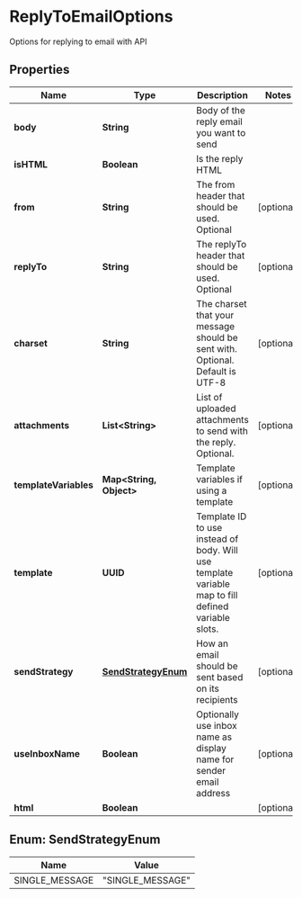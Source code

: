

# ReplyToEmailOptions

Options for replying to email with API

## Properties

| Name | Type | Description | Notes |
|------------ | ------------- | ------------- | -------------|
|**body** | **String** | Body of the reply email you want to send |  |
|**isHTML** | **Boolean** | Is the reply HTML |  |
|**from** | **String** | The from header that should be used. Optional |  [optional] |
|**replyTo** | **String** | The replyTo header that should be used. Optional |  [optional] |
|**charset** | **String** | The charset that your message should be sent with. Optional. Default is UTF-8 |  [optional] |
|**attachments** | **List&lt;String&gt;** | List of uploaded attachments to send with the reply. Optional. |  [optional] |
|**templateVariables** | **Map&lt;String, Object&gt;** | Template variables if using a template |  [optional] |
|**template** | **UUID** | Template ID to use instead of body. Will use template variable map to fill defined variable slots. |  [optional] |
|**sendStrategy** | [**SendStrategyEnum**](#SendStrategyEnum) | How an email should be sent based on its recipients |  [optional] |
|**useInboxName** | **Boolean** | Optionally use inbox name as display name for sender email address |  [optional] |
|**html** | **Boolean** |  |  [optional] |



## Enum: SendStrategyEnum

| Name | Value |
|---- | -----|
| SINGLE_MESSAGE | &quot;SINGLE_MESSAGE&quot; |



